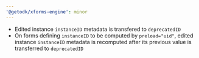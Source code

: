 ```yaml
---
'@getodk/xforms-engine': minor
---
```


- Edited instance `instanceID` metadata is transfered to `deprecatedID`
- On forms defining `instanceID` to be computed by `preload="uid"`, edited instance `instanceID` metadata is recomputed after its previous value is transferred to `deprecatedID`
